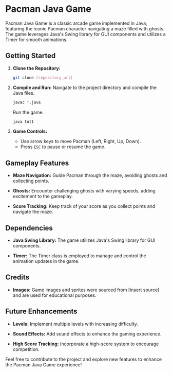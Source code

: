 # Pacman Java Game

Pacman Java Game is a classic arcade game implemented in Java, featuring the iconic Pacman character navigating a maze filled with ghosts. The game leverages Java's Swing library for GUI components and utilizes a Timer for smooth animations.

## Getting Started

1. **Clone the Repository:**
   ```bash
   git clone [repository_url]
   ```

2. **Compile and Run:**
   Navigate to the project directory and compile the Java files.
   ```bash
   javac *.java
   ```
   Run the game.
   ```bash
   java tut1
   ```

3. **Game Controls:**
   - Use arrow keys to move Pacman (Left, Right, Up, Down).
   - Press `ESC` to pause or resume the game.

## Gameplay Features

- **Maze Navigation:**
  Guide Pacman through the maze, avoiding ghosts and collecting points.

- **Ghosts:**
  Encounter challenging ghosts with varying speeds, adding excitement to the gameplay.

- **Score Tracking:**
  Keep track of your score as you collect points and navigate the maze.

## Dependencies

- **Java Swing Library:**
  The game utilizes Java's Swing library for GUI components.

- **Timer:**
  The Timer class is employed to manage and control the animation updates in the game.

## Credits

- **Images:**
  Game images and sprites were sourced from [insert source] and are used for educational purposes.

## Future Enhancements

- **Levels:**
  Implement multiple levels with increasing difficulty.

- **Sound Effects:**
  Add sound effects to enhance the gaming experience.

- **High Score Tracking:**
  Incorporate a high-score system to encourage competition.

Feel free to contribute to the project and explore new features to enhance the Pacman Java Game experience!
